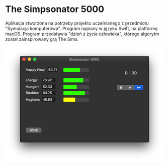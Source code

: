 # The Simpsonator 5000
Aplikacja stworzona na potrzeby projektu uczelnianego z przedmiotu "Symulacja komputerowa". Program napiany w języku Swift, na platformę macOS. Program przedstawia "dzień z życia człowieka", którego algorytm został zainspirowany grą The Sims. 

![The Simpsonator 5000 main view](https://github.com/wujekfester/The-Simpsonator-5000/blob/master/main.png)


